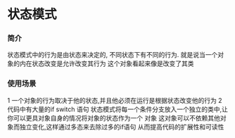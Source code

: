 # 状态模式
 
### 简介

  状态模式中的行为是由状态来决定的,
  不同状态下有不同的行为.
  就是说当一个对象的内在状态改变是允许改变其行为
  这个对象看起来像是改变了其类
  
### 使用场景
   
   1 一个对象的行为取决于他的状态,并且他必须在运行是根据状态改变他的行为
   2 代码中有大量的if switch 语句
     状态模式将每一个条件分支放入一个独立的类中,让你可以更具对象自身的情况将对象的状态作为一个
     对象 这对象可以不依赖其他对象而独立变化,这样通过多态来去除过多的if语句
     从而提高代码的扩展性和可读性
